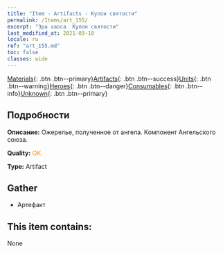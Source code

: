 ```yaml
---
title: "Item - Artifacts - Кулон святости"
permalink: /Items/art_155/
excerpt: "Эра хаоса  Кулон святости"
last_modified_at: 2021-03-18
locale: ru
ref: "art_155.md"
toc: false
classes: wide
---
```

 [Materials](/ru/Items/){: .btn .btn--primary}[Artifacts](/ru/Items/Artifacts/){: .btn .btn--success}[Units](/ru/Items/Units/){: .btn .btn--warning}[Heroes](/ru/Items/Heroes/){: .btn .btn--danger}[Consumables](/ru/Items/Consumables/){: .btn .btn--info}[Unknown](/ru/Items/Unknown/){: .btn .btn--primary}

## Подробности
 **Описание:** Ожерелье, полученное от ангела. Компонент Ангельского союза.

 **Quality:** <span style="color: #FF8C00">OK</span>

 **Type:** Artifact

## Gather

*    Артефакт 

## This item contains:

  None

